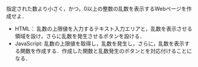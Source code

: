 指定された数より小さく，かつ，0以上の整数の乱数を表示するWebページを作成せよ．

- HTML： 乱数の上限値を入力するテキスト入力エリアと，乱数を表示させる領域を設け，さらに乱数を発生させるボタンを設ける． 
- JavaScript: 乱数の上限値を取得し，乱数を発生し，さらに，乱数を表示する関数を作成する．作成した関数と乱数発生のボタンとを対応付けることになる．
